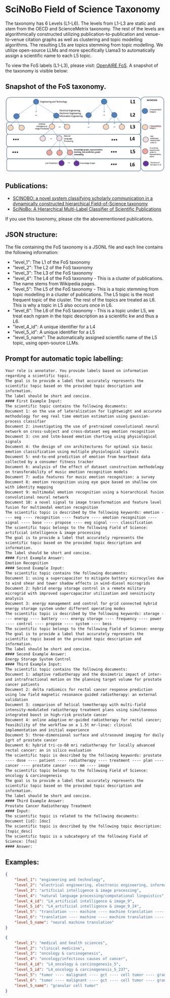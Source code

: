 # SciNoBo Field of Science Taxonomy

The taxonomy has 6 Levels (L1-L6). The levels from L1-L3 are static and stem from the OECD and ScienceMetrix taxonomy. The rest of the levels are algorithmically constructed utilizing publication-to-publication and venue-to-venue citation graphs as well as clustering and topic modelling algorithms. The resulting L5s are topics stemming from topic modelling. We utilize open-source LLMs and more specifically Llama3 to automatically assign a scientific name to each L5 topic. 

To view the FoS labels (L1-L3), please visit: [OpenAIRE FoS](https://explore.openaire.eu/fields-of-science). A snapshot of the taxonomy is visible below:

## Snapshot of the FoS taxonomy.
![image](docs/images/frma-08-1149834-g003.jpeg)


## Publications:
- [SCINOBO: a novel system classifying scholarly communication in a dynamically constructed hierarchical Field-of-Science taxonomy](https://www.frontiersin.org/articles/10.3389/frma.2023.1149834/full)
- [SciNoBo: A Hierarchical Multi-Label Classifier of Scientific Publications](https://dl.acm.org/doi/10.1145/3487553.3524677)

If you use this taxonomy, please cite the abovementioned publications.

## JSON structure:
The file containing the FoS taxonomy is a JSONL file and each line contains the following information:

- "level_1": The L1 of the FoS taxonomy
- "level_2": The L2 of the FoS taxonomy
- "level_3": The L3 of the FoS taxonomy
- "level_4": The L4 of the FoS taxonomy - This is a cluster of publications. The name stems from Wikipedia pages.
- "level_5": The L5 of the FoS taxonomy - This is a topic stemming from topic modelling in a cluster of publications. The L5 topic is the most frequent topic of the cluster. The rest of the topics are treated as L6. This is why a topic in L5 also occurs once in L6.
- "level_6": The L6 of the FoS taxonomy - This is a topic under L5, we treat each ngram in the topic description as a scientific kw and thus a L6.
- "level_4_id": A unique identifier for a L4
- "level_5_id": A unique identifier for a L5
- "level_5_name": The automatically assigned scientific name of the L5 topic, using open-source LLMs.

## Prompt for automatic topic labelling:

```#### Instruction: 
Your role is annotator. You provide labels based on information regarding a scientific topic.
The goal is to provide a label that accurately represents the scientific topic based on the provided topic description and information.
The label should be short and concise.
#### First Example Input: 
The scientific topic contains the following documents: 
Document 1: on the use of lateralization for lightweight and accurate methodology for eeg real time emotion estimation using gaussian-process classifier
Document 2: investigating the use of pretrained convolutional neural network on cross-subject and cross-dataset eeg emotion recognition
Document 3: cnn and lstm-based emotion charting using physiological signals
Document 4: the design of cnn architectures for optimal six basic emotion classification using multiple physiological signals
Document 5: end-to-end prediction of emotion from heartbeat data collected by a consumer fitness tracker
Document 6: analysis of the effect of dataset construction methodology on transferability of music emotion recognition models
Document 7: audio features for music emotion recognition: a survey
Document 8: emotion recognition using eye gaze based on shallow cnn with identity mapping
Document 9: multimodal emotion recognition using a hierarchical fusion convolutional neural network
Document 10: a novel signal to image transformation and feature level fusion for multimodal emotion recognition
The scientific topic is described by the following keywords: emotion ---- eeg ---- recognition ---- feature ---- emotion recognition ---- signal ---- base ---- propose ---- eeg signal ---- classification
The scientific topic belongs to the following Field of Science: artificial intelligence & image processing
The goal is to provide a label that accurately represents the scientific topic based on the provided topic description and information.
The label should be short and concise.
#### First Example Answer: 
Emotion Recognition
#### Second Example Input: 
The scientific topic contains the following documents: 
Document 1: using a supercapacitor to mitigate battery microcycles due to wind shear and tower shadow effects in wind-diesel microgrids
Document 2: hybrid energy storage control in a remote military microgrid with improved supercapacitor utilization and sensitivity analysis
Document 3: energy management and control for grid connected hybrid energy storage system under different operating modes
The scientific topic is described by the following keywords: storage ---- energy ---- battery ---- energy storage ---- frequency ---- power ---- control ---- propose ---- system ---- bess
The scientific topic belongs to the following Field of Science: energy
The goal is to provide a label that accurately represents the scientific topic based on the provided topic description and information.
The label should be short and concise.
#### Second Example Answer: 
Energy Storage System Control
#### Third Example Input: 
The scientific topic contains the following documents: 
Document 1: adaptive radiotherapy and the dosimetric impact of inter- and intrafractional motion on the planning target volume for prostate cancer patients
Document 2: delta radiomics for rectal cancer response prediction using low field magnetic resonance guided radiotherapy: an external validation
Document 3: comparison of helical tomotherapy with multi-field intensity-modulated radiotherapy treatment plans using simultaneous integrated boost in high-risk prostate cancer
Document 4: online adaptive mr-guided radiotherapy for rectal cancer; feasibility of the workflow on a 1.5t mr-linac: clinical implementation and initial experience
Document 5: three-dimensional surface and ultrasound imaging for daily igrt of prostate cancer
Document 6: hybrid tri-co-60 mri radiotherapy for locally advanced rectal cancer: an in silico evaluation
The scientific topic is described by the following keywords: prostate ---- dose ---- patient ---- radiotherapy ---- treatment ---- plan ---- cancer ---- prostate cancer ---- mm ---- image
The scientific topic belongs to the following Field of Science: oncology & carcinogenesis
The goal is to provide a label that accurately represents the scientific topic based on the provided topic description and information.
The label should be short and concise.
#### Third Example Answer: 
Prostate Cancer Radiotherapy Treatment
#### Input: 
The scientific topic is related to the following documents: 
Document [id]: [doc]
The scientific topic is described by the following topic description: [topic_desc]
The scientific topic is a subcategory of the following Field of Science: [fos]
#### Answer: 
```

## Examples:

```json
{
    "level_1": "engineering and technology", 
    "level_2": "electrical engineering, electronic engineering, information engineering", 
    "level_3": "artificial intelligence & image processing", 
    "level_4": "natural language processing/computational linguistics", 
    "level_4_id": "L4_artificial intelligence & image_9", 
    "level_5_id": "L4_artificial intelligence & image_9_24", 
    "level_5": "translation ---- machine ---- machine translation ---- language ---- neural ---- nmt ---- neural machine translation ---- neural machine ---- base ---- resource", 
    "level_6": "translation ---- machine ---- machine translation ---- language ---- neural ---- nmt ---- neural machine translation ---- neural machine ---- base ---- resource", 
    "level_5_name": "neural machine translation"
}
```

```json
{
    "level_1": "medical and health sciences", 
    "level_2": "clinical medicine", 
    "level_3": "oncology & carcinogenesis", 
    "level_4": "oncology/infectious causes of cancer", 
    "level_4_id": "L4_oncology & carcinogenesis_5", 
    "level_5_id": "L4_oncology & carcinogenesis_5_237", 
    "level_5": "tumor ---- malignant ---- gct ---- cell tumor ---- granular cell tumor ---- cell ---- granular cell ---- granular ---- case ---- patient", 
    "level_6": "tumor ---- malignant ---- gct ---- cell tumor ---- granular cell tumor ---- cell ---- granular cell ---- granular ---- case ---- patient", 
    "level_5_name": "granular cell tumor"
}
```
